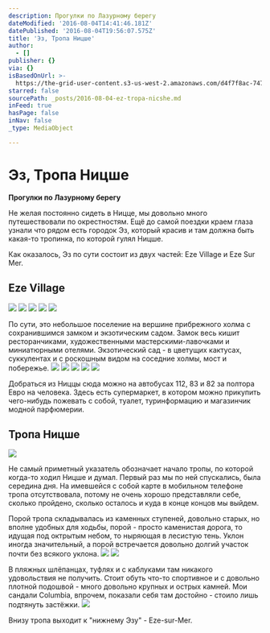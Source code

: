 ```yaml
---
description: Прогулки по Лазурному берегу
dateModified: '2016-08-04T14:41:46.181Z'
datePublished: '2016-08-04T19:56:07.575Z'
title: 'Эз, Тропа Ницше'
author:
  - []
publisher: {}
via: {}
isBasedOnUrl: >-
  https://the-grid-user-content.s3-us-west-2.amazonaws.com/d4f7f8ac-747e-4f9a-90b4-e88b59842641.jpg
starred: false
sourcePath: _posts/2016-08-04-ez-tropa-nicshe.md
inFeed: true
hasPage: false
inNav: false
_type: MediaObject

---
```

# Эз, Тропа Ницше

**Прогулки по Лазурному берегу**

Не желая постоянно сидеть в Ницце, мы довольно много путешествовали по окрестностям. Ещё до самой поездки краем глаза узнали что рядом есть городок Эз, который красив и там должна быть какая-то тропинка, по которой гулял Ницше.

Как оказалось, Эз по сути состоит из двух частей: Eze Village и Eze Sur Mer.

## Eze Village
![](https://the-grid-user-content.s3-us-west-2.amazonaws.com/d4f7f8ac-747e-4f9a-90b4-e88b59842641.jpg)
![](https://the-grid-user-content.s3-us-west-2.amazonaws.com/55ef0408-519b-420e-8ccc-104be37d7cf1.jpg)
![](https://the-grid-user-content.s3-us-west-2.amazonaws.com/4467c79c-ecad-4f3d-bf71-ebdd522ea72a.jpg)
![](https://the-grid-user-content.s3-us-west-2.amazonaws.com/64ae5c0f-7f45-40f7-ab4f-f585fdc00f22.jpg)
![](https://the-grid-user-content.s3-us-west-2.amazonaws.com/211015b4-6593-4f29-aac7-0482822e451d.jpg)

По сути, это небольшое поселение на вершине прибрежного холма с сохранившимся замком и экзотическим садом. Замок весь кишит ресторанчиками, художественными мастерскими-лавочками и миниатюрными отелями. Экзотический сад - в цветущих кактусах, суккулентах и с роскошным видом на соседние холмы, мост и побережье.
![](https://the-grid-user-content.s3-us-west-2.amazonaws.com/ab4b6b68-d576-4c50-abde-ab435228fd81.jpg)
![](https://the-grid-user-content.s3-us-west-2.amazonaws.com/87d16257-4de2-4041-9fff-55b05819413b.jpg)
![](https://the-grid-user-content.s3-us-west-2.amazonaws.com/e992f1b3-e8f8-486a-be7b-2455ab17e163.jpg)
![](https://the-grid-user-content.s3-us-west-2.amazonaws.com/633090ee-a854-486a-9e66-396b12e778ea.jpg)
![](https://the-grid-user-content.s3-us-west-2.amazonaws.com/5bbe4dca-2727-4c01-bd2f-e609a92d8836.jpg)

Добраться из Ниццы сюда можно на автобусах 112, 83 и 82 за полтора Евро на человека. Здесь есть супермаркет, в котором можно прикупить чего-нибудь пожевать с собой, туалет, туринформацию и магазинчик модной парфюмерии.

## Тропа Ницше
![](https://the-grid-user-content.s3-us-west-2.amazonaws.com/b49d8292-729d-4bfd-b25c-84d0170325ad.jpg)

Не самый приметный указатель обозначает начало тропы, по которой когда-то ходил Ницше и думал. Первый раз мы по ней спускались, была середина дня. На имевшейся с собой карте в мобильном телефоне тропа отсутствовала, потому не очень хорошо представляли себе, сколько пройдено, сколько осталось и куда в конце концов мы выйдем.

Порой тропа складывалась из каменных ступеней, довольно старых, но вполне удобных для ходьбы, порой - просто каменистая дорога, то идущая под октрытым небом, то ныряющая в лесистую тень. Уклон иногда значительный, а порой встречается довольно долгий участок почти без всякого уклона.
![](https://the-grid-user-content.s3-us-west-2.amazonaws.com/45e38ab9-4798-42b9-ba69-ba382ae7642e.jpg)
![](https://the-grid-user-content.s3-us-west-2.amazonaws.com/eb72892a-ef37-479c-baa2-b2f7a516afab.jpg)

В пляжных шлёпанцах, туфлях и с каблуками там никакого удовольствия не получить. Стоит обуть что-то спортивное и с довольно плотной подошвой - много довольно крупных и острых камней. Мои сандали Columbia, впрочем, показали себя там достойно - стоило лишь подтянуть застёжки.
![](https://the-grid-user-content.s3-us-west-2.amazonaws.com/800eb5dc-bb4d-4813-8aae-d8aaae731b37.jpg)

Внизу тропа выходит к "нижнему Эзу" - Eze-sur-Mer.